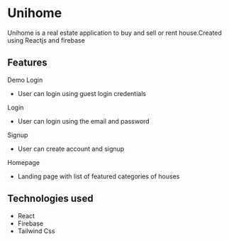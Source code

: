 # Unihome

Unihome is a real estate application to buy and sell or rent house.Created using Reactjs and firebase

## Features

Demo Login
* User can login using guest login credentials

Login
* User can login using the email and password

Signup
* User can create account and signup

Homepage
* Landing page with list of featured categories of houses

## Technologies used
* React
* Firebase
* Tailwind Css























